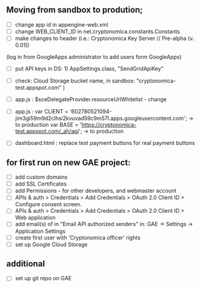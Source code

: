 
## Moving from sandbox to prodution;

- [ ] change app id in appengine-web.xml
- [ ] change WEB_CLIENT_ID in net.cryptonomica.constants.Constants
- [ ] make changes to header (i.e.: Cryptonomica Key Server // Pre-alpha (v. 0.01))

(log in from GoogleApps administrator to add users form GoogleApps)
- [ ] put API keys in DS: 1) AppSettings.class, "SendGridApiKey"
- [ ] check: Cloud Storage bucket name, in sandbox:  "cryptonomica-test.appspot.com" )


- [ ] app.js : $sceDelegateProvider.resourceUrlWhitelist - change
- [ ] app.js :  var CLIENT = '602780521094-jim3gi59m9d2clhsi2kvuvad59c9m57l.apps.googleusercontent.com'; -> to production
                var BASE = 'https://cryptonomica-test.appspot.com/_ah/api'; -> to production
- [ ] dashboard.html : replace test payment buttons for real payment buttons

## for first run on new GAE project:

- [ ] add custom domains
- [ ] add SSL Certificates
- [ ] add Permissions - for other developers, and webmaster account
- [ ] APIs & auth > Credentials > Add Credentials > OAuth 2.0 Client ID > Configure consent screen.
- [ ] APIs & auth > Credentials > Add Credentials > OAuth 2.0 Client ID > Web application
- [ ] add email(s) of in "Email API authorized senders" in:
GAE -> Settings -> Application Settings
- [ ] create first user with 'Cryptonomica officer' rights
- [ ] set up Google Cloud Storage

## additional

- [ ] set up git repo on GAE
